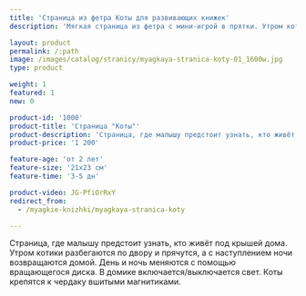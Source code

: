 ```yaml
---
title: 'Страница из фетра Коты для развивающих книжек'
description: 'Мягкая страница из фетра с мини-игрой в прятки. Утром котики разбегаются по двору и прячутся, а с наступлением ночи возвращаются домой.'

layout: product
permalink: /:path
image: /images/catalog/stranicy/myagkaya-stranica-koty-01_1600w.jpg
type: product

weight: 1
featured: 1
new: 0

product-id: '1000'
product-title: 'Страница "Коты"'
product-description: 'Страница, где малышу предстоит узнать, кто живёт под крышей дома. Утром котики разбегаются по двору и прячутся, а с наступлением ночи возвращаются домой. День и ночь меняются с помощью вращающегося диска. В домике включается/выключается свет. Коты крепятся к чердаку вшитыми магнитиками.'
product-price: '1 200'

feature-age: 'от 2 лет'
feature-size: '21х23 см'
feature-time: '3-5 дн'

product-video: JG-PfiOrRxY
redirect_from:
  - /myagkie-knizhki/myagkaya-stranica-koty

---
```

Страница, где малышу предстоит узнать, кто живёт под крышей дома. Утром котики разбегаются по двору и прячутся, а с наступлением ночи возвращаются домой. День и ночь меняются с помощью вращающегося диска. В домике включается/выключается свет. Коты крепятся к чердаку вшитыми магнитиками.